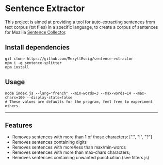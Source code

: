 # Sentence Extractor

This project is aimed at providing a tool for auto-extracting sentences from text corpus (txt files) in a specific language, to create a corpus of sentences for Mozilla [Sentence Collector](https://common-voice.github.io/sentence-collector). 

## Install dependencies

```
git clone https://github.com/MeryllEssig/sentence-extractor
npm i -g sentence-splitter
npm install
```

## Usage

```
node index.js --lang="french" --min-words=3 --max-words=14 --max-chars=100 --display-stats=false
# These values are defaults for the program, feel free to experiment others.
```

---

## Features

+ Removes sentences with more than 1 of those characters: [".", "!", "?"]
+ Removes sentences containing digits
+ Removes sentences with more/less than max/min-words
+ Removes sentences with more than max-chars characters;
+ Removes sentences containing unwanted punctuation (see filters.js)